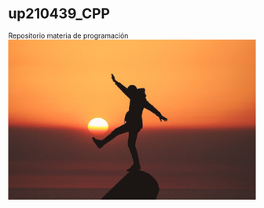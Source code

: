 # up210439_CPP
Repositorio materia de programación
![paisaje de aventura](/imagenes/paisaje.jpg "paisaje de aventura")

